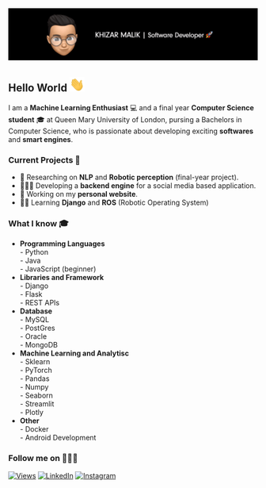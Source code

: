 ![About Me](https://github.com/Mrmalik01/resource/blob/master/github/profilebanner.gif)
---
## Hello World <img src="https://github.com/ABSphreak/ABSphreak/blob/master/gifs/Hi.gif" width="30px">
I am a __Machine Learning Enthusiast__ 💻 and a final year __Computer Science student__ 🎓 at Queen Mary University of London, pursing a Bachelors in Computer Science, who is passionate about developing exciting __softwares__ and __smart engines__. 

### Current Projects 🚀
- 🤔  Researching on __NLP__ and __Robotic perception__ (final-year project).
- 👨🏻‍💻 Developing a __backend engine__ for a social media based application.
- 🔧   Working on my __personal website__.
- 🙇🏻   Learning __Django__ and __ROS__ (Robotic Operating System)

### What I know 🎓
- __Programming Languages__           
           - Python     
           - Java     
           - JavaScript (beginner)     
- __Libraries and Framework__  
           - Django     
           - Flask       
           - REST APIs      
- __Database__  
           - MySQL     
           - PostGres     
           - Oracle      
           - MongoDB     
- __Machine Learning and Analytisc__   
           - Sklearn     
           - PyTorch     
           - Pandas     
           - Numpy     
           - Seaborn      
           - Streamlit      
           - Plotly      
- __Other__            
           - Docker   
           - Android Development
           


### Follow me on 👨🏻‍💻 
[![Views](http://hits.dwyl.com/mrmalik01/mrmalik01.svg)](http://hits.dwyl.com/mrmalik01/mrmalik01)
<a href="https://www.linkedin.com/in/malikkhizar1" target="_blank"><img src="https://img.shields.io/badge/LinkedIn-%230077B5.svg?&style=flat-square&logo=linkedin&logoColor=white" alt="LinkedIn"></a>
<a href="https://www.instagram.com/khizarmalik.ai" target="_blank"><img src="https://img.shields.io/badge/Instagram-%23E4405F.svg?&style=flat-square&logo=instagram&logoColor=white" alt="Instagram"></a>

<!--
**Mrmalik01/Mrmalik01** is a ✨ _special_ ✨ repository because its `README.md` (this file) appears on your GitHub profile.

Here are some ideas to get you started:

- 🔭 I’m currently working on ...
- 🌱 I’m currently learning ...
- 👯 I’m looking to collaborate on ...
- 🤔 I’m looking for help with ...
- 💬 Ask me about ...
- 📫 How to reach me: ...
- 😄 Pronouns: ...
- ⚡ Fun fact: ...
-->
